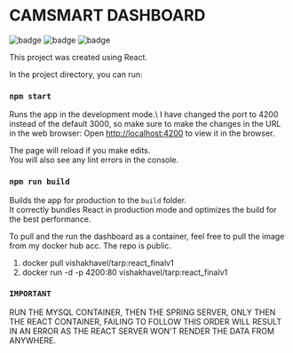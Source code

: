 # CAMSMART DASHBOARD


 <img  alt="badge" src="https://user-images.githubusercontent.com/54572908/124347839-432dff80-dc04-11eb-8360-906c7a696281.png">
 
 <img  alt="badge" src="https://user-images.githubusercontent.com/54572908/124347801-0f52da00-dc04-11eb-92a9-df74ea0bb229.png">

 <img  alt="badge" src="https://user-images.githubusercontent.com/54572908/124347736-af5c3380-dc03-11eb-8b84-ce49dd2d0eee.jpeg">
 
 









This project was created using React.

In the project directory, you can run:

### `npm start`

Runs the app in the development mode.\ 
I have changed the port to 4200 instead of the default 3000, so make sure to make the changes in the URL in the web browser:
Open [http://localhost:4200](http://localhost:4200) to view it in the browser.

The page will reload if you make edits.\
You will also see any lint errors in the console.

### `npm run build`

Builds the app for production to the `build` folder.\
It correctly bundles React in production mode and optimizes the build for the best performance.

To pull and the run the dashboard as a container, feel free to pull the image from my docker hub acc. 
The repo is public.

1. docker pull vishakhavel/tarp:react_finalv1
2. docker run -d -p 4200:80 vishakhavel/tarp:react_finalv1

### `IMPORTANT`
RUN THE MYSQL CONTAINER, THEN THE SPRING SERVER, ONLY THEN THE REACT CONTAINER, FAILING TO FOLLOW THIS ORDER WILL RESULT IN AN ERROR AS THE REACT SERVER WON'T RENDER THE DATA FROM ANYWHERE.








